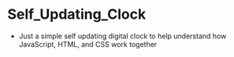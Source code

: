 # Self_Updating_Clock
* Just a simple self updating digital clock to help understand how JavaScript, HTML, and CSS work together 